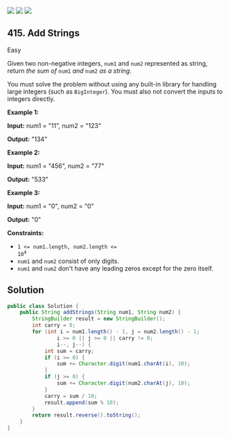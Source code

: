 [![](https://img.shields.io/github/stars/javadev/LeetCode-in-Java?label=Stars&style=flat-square)](https://github.com/javadev/LeetCode-in-Java)
[![](https://img.shields.io/github/forks/javadev/LeetCode-in-Java?label=Fork%20me%20on%20GitHub%20&style=flat-square)](https://github.com/javadev/LeetCode-in-Java/fork)
[![](https://img.shields.io/badge/-LeetCode%20in%20Kotlin-blue?style=flat-square)](https://github.com/javadev/LeetCode-in-Kotlin)

## 415\. Add Strings

Easy

Given two non-negative integers, `num1` and `num2` represented as string, return _the sum of_ `num1` _and_ `num2` _as a string_.

You must solve the problem without using any built-in library for handling large integers (such as `BigInteger`). You must also not convert the inputs to integers directly.

**Example 1:**

**Input:** num1 = "11", num2 = "123"

**Output:** "134" 

**Example 2:**

**Input:** num1 = "456", num2 = "77"

**Output:** "533" 

**Example 3:**

**Input:** num1 = "0", num2 = "0"

**Output:** "0" 

**Constraints:**

*   <code>1 <= num1.length, num2.length <= 10<sup>4</sup></code>
*   `num1` and `num2` consist of only digits.
*   `num1` and `num2` don't have any leading zeros except for the zero itself.

## Solution

```java
public class Solution {
    public String addStrings(String num1, String num2) {
        StringBuilder result = new StringBuilder();
        int carry = 0;
        for (int i = num1.length() - 1, j = num2.length() - 1;
                i >= 0 || j >= 0 || carry != 0;
                i--, j--) {
            int sum = carry;
            if (i >= 0) {
                sum += Character.digit(num1.charAt(i), 10);
            }
            if (j >= 0) {
                sum += Character.digit(num2.charAt(j), 10);
            }
            carry = sum / 10;
            result.append(sum % 10);
        }
        return result.reverse().toString();
    }
}
```